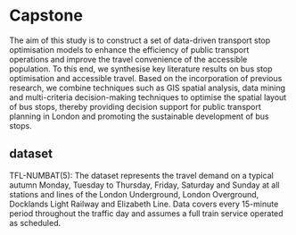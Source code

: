 # Capstone
The aim of this study is to construct a set of data-driven transport stop optimisation models to enhance the efficiency of public transport operations and improve the travel convenience of the accessible population. To this end, we synthesise key literature results on bus stop optimisation and accessible travel. Based on the incorporation of previous research, we combine techniques such as GIS spatial analysis, data mining and multi-criteria decision-making techniques to optimise the spatial layout of bus stops, thereby providing decision support for public transport planning in London and promoting the sustainable development of bus stops.

## dataset
TFL-NUMBAT(5): The dataset represents the travel demand on a typical autumn Monday, Tuesday to Thursday, Friday, Saturday and Sunday at all stations and lines of the London Underground, London Overground, Docklands Light Railway and Elizabeth Line. Data covers every 15-minute period throughout the traffic day and assumes a full train service operated as scheduled. 
